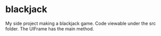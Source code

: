 # blackjack
My side project making a blackjack game. Code viewable under the src folder. The UIFrame has the main method.
